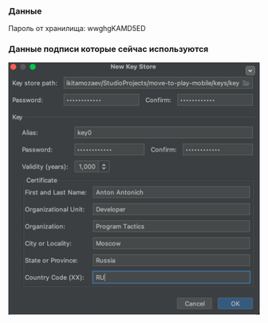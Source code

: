 ### Данные 
Пароль от хранилища: wwghgKAMD5ED

### Данные подписи которые сейчас используются 

![](./images/img.png)